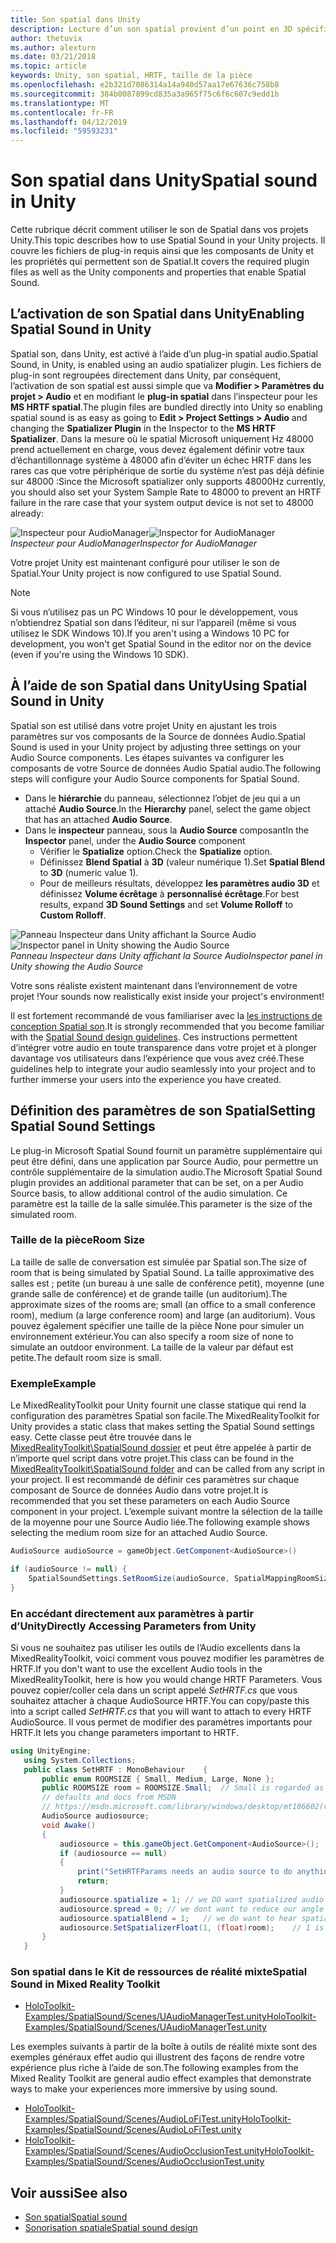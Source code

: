```yaml
---
title: Son spatial dans Unity
description: Lecture d’un son spatial provient d’un point en 3D spécifique au sein de votre scène Unity.
author: thetuvix
ms.author: alexturn
ms.date: 03/21/2018
ms.topic: article
keywords: Unity, son spatial, HRTF, taille de la pièce
ms.openlocfilehash: e2b321d7086314a14a940d57aa17e67636c758b8
ms.sourcegitcommit: 384b0087899cd835a3a965f75c6f6c607c9edd1b
ms.translationtype: MT
ms.contentlocale: fr-FR
ms.lasthandoff: 04/12/2019
ms.locfileid: "59593231"
---
```

# <a name="spatial-sound-in-unity"></a><span data-ttu-id="0cb38-104">Son spatial dans Unity</span><span class="sxs-lookup"><span data-stu-id="0cb38-104">Spatial sound in Unity</span></span>

<span data-ttu-id="0cb38-105">Cette rubrique décrit comment utiliser le son de Spatial dans vos projets Unity.</span><span class="sxs-lookup"><span data-stu-id="0cb38-105">This topic describes how to use Spatial Sound in your Unity projects.</span></span> <span data-ttu-id="0cb38-106">Il couvre les fichiers de plug-in requis ainsi que les composants de Unity et les propriétés qui permettent son de Spatial.</span><span class="sxs-lookup"><span data-stu-id="0cb38-106">It covers the required plugin files as well as the Unity components and properties that enable Spatial Sound.</span></span>

## <a name="enabling-spatial-sound-in-unity"></a><span data-ttu-id="0cb38-107">L’activation de son Spatial dans Unity</span><span class="sxs-lookup"><span data-stu-id="0cb38-107">Enabling Spatial Sound in Unity</span></span>

<span data-ttu-id="0cb38-108">Spatial son, dans Unity, est activé à l’aide d’un plug-in spatial audio.</span><span class="sxs-lookup"><span data-stu-id="0cb38-108">Spatial Sound, in Unity, is enabled using an audio spatializer plugin.</span></span> <span data-ttu-id="0cb38-109">Les fichiers de plug-in sont regroupées directement dans Unity, par conséquent, l’activation de son spatial est aussi simple que va **Modifier > Paramètres du projet > Audio** et en modifiant le **plug-in spatial** dans l’inspecteur pour les  **MS HRTF spatial**.</span><span class="sxs-lookup"><span data-stu-id="0cb38-109">The plugin files are bundled directly into Unity so enabling spatial sound is as easy as going to **Edit > Project Settings > Audio** and changing the **Spatializer Plugin** in the Inspector to the **MS HRTF Spatializer**.</span></span> <span data-ttu-id="0cb38-110">Dans la mesure où le spatial Microsoft uniquement Hz 48000 prend actuellement en charge, vous devez également définir votre taux d’échantillonnage système à 48000 afin d’éviter un échec HRTF dans les rares cas que votre périphérique de sortie du système n’est pas déjà définie sur 48000 :</span><span class="sxs-lookup"><span data-stu-id="0cb38-110">Since the Microsoft spatializer only supports 48000Hz currently, you should also set your System Sample Rate to 48000 to prevent an HRTF failure in the rare case that your system output device is not set to 48000 already:</span></span>

<span data-ttu-id="0cb38-111">![Inspecteur pour AudioManager](images/audio-250px.png)</span><span class="sxs-lookup"><span data-stu-id="0cb38-111">![Inspector for AudioManager](images/audio-250px.png)</span></span><br>
<span data-ttu-id="0cb38-112">*Inspecteur pour AudioManager*</span><span class="sxs-lookup"><span data-stu-id="0cb38-112">*Inspector for AudioManager*</span></span>

<span data-ttu-id="0cb38-113">Votre projet Unity est maintenant configuré pour utiliser le son de Spatial.</span><span class="sxs-lookup"><span data-stu-id="0cb38-113">Your Unity project is now configured to use Spatial Sound.</span></span>

>[!NOTE]
><span data-ttu-id="0cb38-114">Si vous n’utilisez pas un PC Windows 10 pour le développement, vous n’obtiendrez Spatial son dans l’éditeur, ni sur l’appareil (même si vous utilisez le SDK Windows 10).</span><span class="sxs-lookup"><span data-stu-id="0cb38-114">If you aren't using a Windows 10 PC for development, you won't get Spatial Sound in the editor nor on the device (even if you're using the Windows 10 SDK).</span></span>

## <a name="using-spatial-sound-in-unity"></a><span data-ttu-id="0cb38-115">À l’aide de son Spatial dans Unity</span><span class="sxs-lookup"><span data-stu-id="0cb38-115">Using Spatial Sound in Unity</span></span>

<span data-ttu-id="0cb38-116">Spatial son est utilisé dans votre projet Unity en ajustant les trois paramètres sur vos composants de la Source de données Audio.</span><span class="sxs-lookup"><span data-stu-id="0cb38-116">Spatial Sound is used in your Unity project by adjusting three settings on your Audio Source components.</span></span> <span data-ttu-id="0cb38-117">Les étapes suivantes va configurer les composants de votre Source de données Audio Spatial audio.</span><span class="sxs-lookup"><span data-stu-id="0cb38-117">The following steps will configure your Audio Source components for Spatial Sound.</span></span>
* <span data-ttu-id="0cb38-118">Dans le **hiérarchie** du panneau, sélectionnez l’objet de jeu qui a un attaché **Audio Source**.</span><span class="sxs-lookup"><span data-stu-id="0cb38-118">In the **Hierarchy** panel, select the game object that has an attached **Audio Source**.</span></span>
* <span data-ttu-id="0cb38-119">Dans le **inspecteur** panneau, sous la **Audio Source** composant</span><span class="sxs-lookup"><span data-stu-id="0cb38-119">In the **Inspector** panel, under the **Audio Source** component</span></span>
    * <span data-ttu-id="0cb38-120">Vérifier le **Spatialize** option.</span><span class="sxs-lookup"><span data-stu-id="0cb38-120">Check the **Spatialize** option.</span></span>
    * <span data-ttu-id="0cb38-121">Définissez **Blend Spatial** à **3D** (valeur numérique 1).</span><span class="sxs-lookup"><span data-stu-id="0cb38-121">Set **Spatial Blend** to **3D** (numeric value 1).</span></span>
    * <span data-ttu-id="0cb38-122">Pour de meilleurs résultats, développez **les paramètres audio 3D** et définissez **Volume écrêtage** à **personnalisé écrêtage**.</span><span class="sxs-lookup"><span data-stu-id="0cb38-122">For best results, expand **3D Sound Settings** and set **Volume Rolloff** to **Custom Rolloff**.</span></span>

<span data-ttu-id="0cb38-123">![Panneau Inspecteur dans Unity affichant la Source Audio](images/audiosource.png)</span><span class="sxs-lookup"><span data-stu-id="0cb38-123">![Inspector panel in Unity showing the Audio Source](images/audiosource.png)</span></span><br>
<span data-ttu-id="0cb38-124">*Panneau Inspecteur dans Unity affichant la Source Audio*</span><span class="sxs-lookup"><span data-stu-id="0cb38-124">*Inspector panel in Unity showing the Audio Source*</span></span>

<span data-ttu-id="0cb38-125">Votre sons réaliste existent maintenant dans l’environnement de votre projet !</span><span class="sxs-lookup"><span data-stu-id="0cb38-125">Your sounds now realistically exist inside your project's environment!</span></span>

<span data-ttu-id="0cb38-126">Il est fortement recommandé de vous familiariser avec la [les instructions de conception Spatial son](spatial-sound-design.md).</span><span class="sxs-lookup"><span data-stu-id="0cb38-126">It is strongly recommended that you become familiar with the [Spatial Sound design guidelines](spatial-sound-design.md).</span></span> <span data-ttu-id="0cb38-127">Ces instructions permettent d’intégrer votre audio en toute transparence dans votre projet et à plonger davantage vos utilisateurs dans l’expérience que vous avez créé.</span><span class="sxs-lookup"><span data-stu-id="0cb38-127">These guidelines help to integrate your audio seamlessly into your project and to further immerse your users into the experience you have created.</span></span>

## <a name="setting-spatial-sound-settings"></a><span data-ttu-id="0cb38-128">Définition des paramètres de son Spatial</span><span class="sxs-lookup"><span data-stu-id="0cb38-128">Setting Spatial Sound Settings</span></span>

<span data-ttu-id="0cb38-129">Le plug-in Microsoft Spatial Sound fournit un paramètre supplémentaire qui peut être défini, dans une application par Source Audio, pour permettre un contrôle supplémentaire de la simulation audio.</span><span class="sxs-lookup"><span data-stu-id="0cb38-129">The Microsoft Spatial Sound plugin provides an additional parameter that can be set, on a per Audio Source basis, to allow additional control of the audio simulation.</span></span> <span data-ttu-id="0cb38-130">Ce paramètre est la taille de la salle simulée.</span><span class="sxs-lookup"><span data-stu-id="0cb38-130">This parameter is the size of the simulated room.</span></span>

### <a name="room-size"></a><span data-ttu-id="0cb38-131">Taille de la pièce</span><span class="sxs-lookup"><span data-stu-id="0cb38-131">Room Size</span></span>

<span data-ttu-id="0cb38-132">La taille de salle de conversation est simulée par Spatial son.</span><span class="sxs-lookup"><span data-stu-id="0cb38-132">The size of room that is being simulated by Spatial Sound.</span></span> <span data-ttu-id="0cb38-133">La taille approximative des salles est ; petite (un bureau à une salle de conférence petit), moyenne (une grande salle de conférence) et de grande taille (un auditorium).</span><span class="sxs-lookup"><span data-stu-id="0cb38-133">The approximate sizes of the rooms are; small (an office to a small conference room), medium (a large conference room) and large (an auditorium).</span></span> <span data-ttu-id="0cb38-134">Vous pouvez également spécifier une taille de la pièce None pour simuler un environnement extérieur.</span><span class="sxs-lookup"><span data-stu-id="0cb38-134">You can also specify a room size of none to simulate an outdoor environment.</span></span> <span data-ttu-id="0cb38-135">La taille de la valeur par défaut est petite.</span><span class="sxs-lookup"><span data-stu-id="0cb38-135">The default room size is small.</span></span>

### <a name="example"></a><span data-ttu-id="0cb38-136">Exemple</span><span class="sxs-lookup"><span data-stu-id="0cb38-136">Example</span></span>

<span data-ttu-id="0cb38-137">Le MixedRealityToolkit pour Unity fournit une classe statique qui rend la configuration des paramètres Spatial son facile.</span><span class="sxs-lookup"><span data-stu-id="0cb38-137">The MixedRealityToolkit for Unity provides a static class that makes setting the Spatial Sound settings easy.</span></span> <span data-ttu-id="0cb38-138">Cette classe peut être trouvée dans le [MixedRealityToolkit\SpatialSound dossier](https://github.com/Microsoft/MixedRealityToolkit-Unity/tree/htk_release/Assets/HoloToolkit/SpatialSound) et peut être appelée à partir de n’importe quel script dans votre projet.</span><span class="sxs-lookup"><span data-stu-id="0cb38-138">This class can be found in the [MixedRealityToolkit\SpatialSound folder](https://github.com/Microsoft/MixedRealityToolkit-Unity/tree/htk_release/Assets/HoloToolkit/SpatialSound) and can be called from any script in your project.</span></span> <span data-ttu-id="0cb38-139">Il est recommandé de définir ces paramètres sur chaque composant de Source de données Audio dans votre projet.</span><span class="sxs-lookup"><span data-stu-id="0cb38-139">It is recommended that you set these parameters on each Audio Source component in your project.</span></span> <span data-ttu-id="0cb38-140">L’exemple suivant montre la sélection de la taille de la moyenne pour une Source Audio liée.</span><span class="sxs-lookup"><span data-stu-id="0cb38-140">The following example shows selecting the medium room size for an attached Audio Source.</span></span>

```cs
AudioSource audioSource = gameObject.GetComponent<AudioSource>()

if (audioSource != null) {
    SpatialSoundSettings.SetRoomSize(audioSource, SpatialMappingRoomSizes.Medium);
}
```

### <a name="directly-accessing-parameters-from-unity"></a><span data-ttu-id="0cb38-141">En accédant directement aux paramètres à partir d’Unity</span><span class="sxs-lookup"><span data-stu-id="0cb38-141">Directly Accessing Parameters from Unity</span></span>

<span data-ttu-id="0cb38-142">Si vous ne souhaitez pas utiliser les outils de l’Audio excellents dans la MixedRealityToolkit, voici comment vous pouvez modifier les paramètres de HRTF.</span><span class="sxs-lookup"><span data-stu-id="0cb38-142">If you don't want to use the excellent Audio tools in the MixedRealityToolkit, here is how you would change HRTF Parameters.</span></span> <span data-ttu-id="0cb38-143">Vous pouvez copier/coller cela dans un script appelé *SetHRTF.cs* que vous souhaitez attacher à chaque AudioSource HRTF.</span><span class="sxs-lookup"><span data-stu-id="0cb38-143">You can copy/paste this into a script called *SetHRTF.cs* that you will want to attach to every HRTF AudioSource.</span></span> <span data-ttu-id="0cb38-144">Il vous permet de modifier des paramètres importants pour HRTF.</span><span class="sxs-lookup"><span data-stu-id="0cb38-144">It lets you change parameters important to HRTF.</span></span>

```cs
using UnityEngine;
   using System.Collections;
   public class SetHRTF : MonoBehaviour    {
       public enum ROOMSIZE { Small, Medium, Large, None };
       public ROOMSIZE room = ROOMSIZE.Small;  // Small is regarded as the "most average"
       // defaults and docs from MSDN
       // https://msdn.microsoft.com/library/windows/desktop/mt186602(v=vs.85).aspx
       AudioSource audiosource;
       void Awake()
       {
           audiosource = this.gameObject.GetComponent<AudioSource>();
           if (audiosource == null)
           {
               print("SetHRTFParams needs an audio source to do anything.");
               return;
           }
           audiosource.spatialize = 1; // we DO want spatialized audio
           audiosource.spread = 0; // we dont want to reduce our angle of hearing
           audiosource.spatialBlend = 1;   // we do want to hear spatialized audio
           audiosource.SetSpatializerFloat(1, (float)room);    // 1 is the roomsize param
       }
   }
```
### <a name="spatial-sound-in-mixed-reality-toolkit"></a><span data-ttu-id="0cb38-145">Son spatial dans le Kit de ressources de réalité mixte</span><span class="sxs-lookup"><span data-stu-id="0cb38-145">Spatial Sound in Mixed Reality Toolkit</span></span>
- [<span data-ttu-id="0cb38-146">HoloToolkit-Examples/SpatialSound/Scenes/UAudioManagerTest.unity</span><span class="sxs-lookup"><span data-stu-id="0cb38-146">HoloToolkit-Examples/SpatialSound/Scenes/UAudioManagerTest.unity</span></span>](https://github.com/Microsoft/MixedRealityToolkit-Unity/blob/htk_release/Assets/HoloToolkit-Examples/SpatialSound/Scenes/UAudioManagerTest.unity)

<span data-ttu-id="0cb38-147">Les exemples suivants à partir de la boîte à outils de réalité mixte sont des exemples généraux effet audio qui illustrent des façons de rendre votre expérience plus riche à l’aide de son.</span><span class="sxs-lookup"><span data-stu-id="0cb38-147">The following examples from the Mixed Reality Toolkit are general audio effect examples that demonstrate ways to make your experiences more immersive by using sound.</span></span>
- [<span data-ttu-id="0cb38-148">HoloToolkit-Examples/SpatialSound/Scenes/AudioLoFiTest.unity</span><span class="sxs-lookup"><span data-stu-id="0cb38-148">HoloToolkit-Examples/SpatialSound/Scenes/AudioLoFiTest.unity</span></span>](https://github.com/Microsoft/MixedRealityToolkit-Unity/blob/htk_release/Assets/HoloToolkit-Examples/SpatialSound/Scenes/AudioLoFiTest.unity)
- [<span data-ttu-id="0cb38-149">HoloToolkit-Examples/SpatialSound/Scenes/AudioOcclusionTest.unity</span><span class="sxs-lookup"><span data-stu-id="0cb38-149">HoloToolkit-Examples/SpatialSound/Scenes/AudioOcclusionTest.unity</span></span>](https://github.com/Microsoft/MixedRealityToolkit-Unity/blob/htk_release/Assets/HoloToolkit-Examples/SpatialSound/Scenes/AudioOcclusionTest.unity)

## <a name="see-also"></a><span data-ttu-id="0cb38-150">Voir aussi</span><span class="sxs-lookup"><span data-stu-id="0cb38-150">See also</span></span>
* [<span data-ttu-id="0cb38-151">Son spatial</span><span class="sxs-lookup"><span data-stu-id="0cb38-151">Spatial sound</span></span>](spatial-sound.md)
* [<span data-ttu-id="0cb38-152">Sonorisation spatiale</span><span class="sxs-lookup"><span data-stu-id="0cb38-152">Spatial sound design</span></span>](spatial-sound-design.md)
